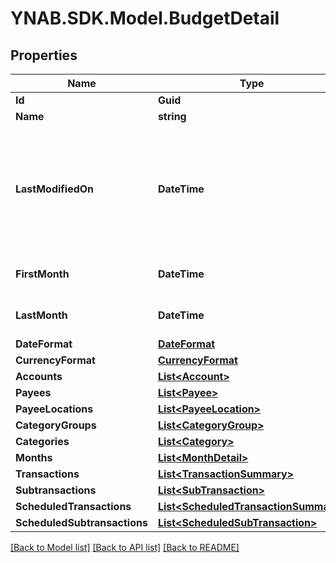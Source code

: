# YNAB.SDK.Model.BudgetDetail

## Properties

Name | Type | Description | Notes
------------ | ------------- | ------------- | -------------
**Id** | **Guid** |  | 
**Name** | **string** |  | 
**LastModifiedOn** | **DateTime** | The last time any changes were made to the budget from either a web or mobile client | [optional] 
**FirstMonth** | **DateTime** | The earliest budget month | [optional] 
**LastMonth** | **DateTime** | The latest budget month | [optional] 
**DateFormat** | [**DateFormat**](DateFormat.md) |  | [optional] 
**CurrencyFormat** | [**CurrencyFormat**](CurrencyFormat.md) |  | [optional] 
**Accounts** | [**List&lt;Account&gt;**](Account.md) |  | [optional] 
**Payees** | [**List&lt;Payee&gt;**](Payee.md) |  | [optional] 
**PayeeLocations** | [**List&lt;PayeeLocation&gt;**](PayeeLocation.md) |  | [optional] 
**CategoryGroups** | [**List&lt;CategoryGroup&gt;**](CategoryGroup.md) |  | [optional] 
**Categories** | [**List&lt;Category&gt;**](Category.md) |  | [optional] 
**Months** | [**List&lt;MonthDetail&gt;**](MonthDetail.md) |  | [optional] 
**Transactions** | [**List&lt;TransactionSummary&gt;**](TransactionSummary.md) |  | [optional] 
**Subtransactions** | [**List&lt;SubTransaction&gt;**](SubTransaction.md) |  | [optional] 
**ScheduledTransactions** | [**List&lt;ScheduledTransactionSummary&gt;**](ScheduledTransactionSummary.md) |  | [optional] 
**ScheduledSubtransactions** | [**List&lt;ScheduledSubTransaction&gt;**](ScheduledSubTransaction.md) |  | [optional] 

[[Back to Model list]](../README.md#documentation-for-models) [[Back to API list]](../README.md#documentation-for-api-endpoints) [[Back to README]](../README.md)

